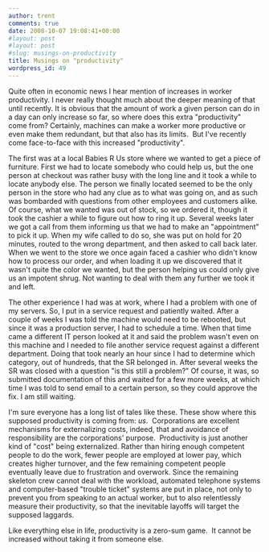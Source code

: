 ```yaml
---
author: trent
comments: true
date: 2008-10-07 19:08:41+00:00
#layout: post
#layout: post
#slug: musings-on-productivity
title: Musings on "productivity"
wordpress_id: 49
---
```


Quite often in economic news I hear mention of increases in worker productivity.  I never really thought much about the deeper meaning of that until recently.  It is obvious that the amount of work a given person can do in a day can only increase so far, so where does this extra "productivity" come from?  Certainly, machines can make a worker more productive or even make them redundant, but that also has its limits.   But I've recently come face-to-face with this increased "productivity".

The first was at a local Babies R Us store where we wanted to get a piece of furniture.  First we had to locate somebody who could help us, but the one person at checkout was rather busy with the long line and it took a while to locate anybody else.  The person we finally located seemed to be the only person in the store who had any clue as to what was going on, and as such was bombarded with questions from other employees and customers alike.  Of course, what we wanted was out of stock, so we ordered it, though it took the cashier a while to figure out how to ring it up.  Several weeks later we got a call from them informing us that we had to make an "appointment" to pick it up.  When my wife called to do so, she was put on hold for 20 minutes, routed to the wrong department, and then asked to call back later.  When we went to the store we once again faced a cashier who didn't know how to process our order, and when loading it up we discovered that it wasn't quite the color we wanted, but the person helping us could only give us an impotent shrug.  Not wanting to deal with them any further we took it and left.

The other experience I had was at work, where I had a problem with one of my servers.  So, I put in a service request and patiently waited.  After a couple of weeks I was told the machine would need to be rebooted, but since it was a production server, I had to schedule a time.  When that time came a different IT person looked at it and said the problem wasn't even on this machine and I needed to file another service request against a different department.  Doing that took nearly an hour since I had to determine which category, out of hundreds, that the SR belonged in.  After several weeks the SR was closed with a question "is this still a problem?"  Of course, it was, so submitted documentation of this and waited for a few more weeks, at which time I was told to send email to a certain person, so they could approve the fix.  I am still waiting.

I'm sure everyone has a long list of tales like these.  These show where this supposed productivity is coming from: _us_.   Corporations are excellent mechanisms for externalizing costs, indeed, that and avoidance of responsibility are the corporations' purpose.  Productivity is just another kind of "cost" being externalized.  Rather than hiring enough competent people to do the work, fewer people are employed at lower pay, which creates higher turnover, and the few remaining competent people eventually leave due to frustration and overwork.  Since the remaining skeleton crew cannot deal with the workload, automated telephone systems and computer-based "trouble ticket" systems are put in place, not only to prevent you from speaking to an actual worker, but to also relentlessly measure their productivity, so that the inevitable layoffs will target the supposed laggards.

Like everything else in life, productivity is a zero-sum game.  It cannot be increased without taking it from someone else.
